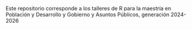 Este repositorio corresponde a los talleres de R para la maestría en Población y Desarrollo y Gobierno y Asuntos Públicos, generación 2024-2026
